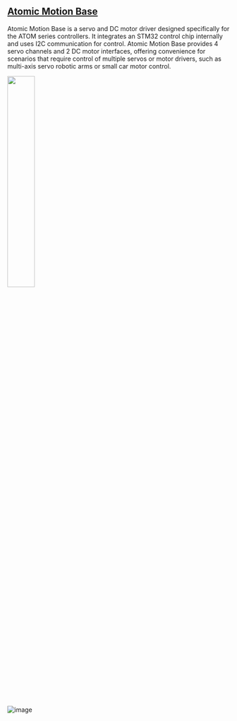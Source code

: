 
<h2><a href="https://docs.m5stack.com/en/atom/Atomic%20Motion%20Base">Atomic Motion Base</a></h2>

Atomic Motion Base is a servo and DC motor driver designed specifically for the ATOM series controllers. It integrates an STM32 control chip internally and uses I2C communication for control. Atomic Motion Base provides 4 servo channels and 2 DC motor interfaces, offering convenience for scenarios that require control of multiple servos or motor drivers, such as multi-axis servo robotic arms or small car motor control.



 <img  width="35%" src="https://github.com/romankiss/R-IoT/assets/30365471/702457e9-81a1-44f5-8e2a-944b1b252c7d">

<br></br>


 ![image](https://github.com/romankiss/R-IoT/assets/30365471/8b6fa80c-6e53-4b38-95f2-97faa66d473b)


